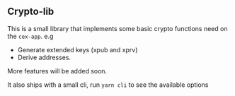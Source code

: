 ## Crypto-lib

This is a small library that implements some basic crypto functions need on the `cex-app`. e.g
- Generate extended keys (xpub and xprv)
- Derive addresses.

More features will be added soon. 


It also ships with a small cli, run `yarn cli` to see the available options